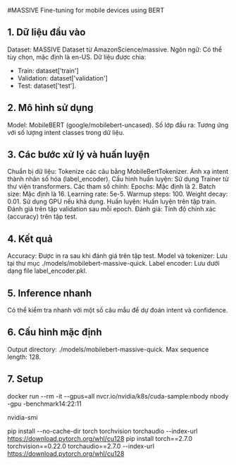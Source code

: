 #MASSIVE Fine-tuning for mobile devices using BERT 
## 1. Dữ liệu đầu vào
Dataset: MASSIVE Dataset từ AmazonScience/massive.
Ngôn ngữ: Có thể tùy chọn, mặc định là en-US.
Dữ liệu được chia:
- Train: dataset['train']
- Validation: dataset['validation']
- Test: dataset['test'].
## 2. Mô hình sử dụng
Model: MobileBERT (google/mobilebert-uncased).
Số lớp đầu ra: Tương ứng với số lượng intent classes trong dữ liệu.
## 3. Các bước xử lý và huấn luyện
Chuẩn bị dữ liệu:
Tokenize các câu bằng MobileBertTokenizer.
Ánh xạ intent thành nhãn số hóa (label_encoder).
Cấu hình huấn luyện:
Sử dụng Trainer từ thư viện transformers.
Các tham số chính:
Epochs: Mặc định là 2.
Batch size: Mặc định là 16.
Learning rate: 5e-5.
Warmup steps: 100.
Weight decay: 0.01.
Sử dụng GPU nếu khả dụng.
Huấn luyện:
Huấn luyện trên tập train.
Đánh giá trên tập validation sau mỗi epoch.
Đánh giá:
Tính độ chính xác (accuracy) trên tập test.
## 4. Kết quả
Accuracy: Được in ra sau khi đánh giá trên tập test.
Model và tokenizer: Lưu tại thư mục ./models/mobilebert-massive-quick.
Label encoder: Lưu dưới dạng file label_encoder.pkl.
## 5. Inference nhanh
Có thể kiểm tra nhanh với một số câu mẫu để dự đoán intent và confidence.
## 6. Cấu hình mặc định
Output directory: ./models/mobilebert-massive-quick.
Max sequence length: 128.




## 7. Setup
 docker run --rm -it --gpus=all nvcr.io/nvidia/k8s/cuda-sample:nbody nbody -gpu -benchmark14:22:11

nvidia-smi

pip install  --no-cache-dir torch torchvision torchaudio --index-url https://download.pytorch.org/whl/cu128
pip install torch==2.7.0 torchvision==0.22.0 torchaudio==2.7.0 --index-url https://download.pytorch.org/whl/cu128
